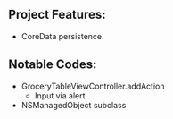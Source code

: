 Project Features:
-----------------

- CoreData persistence.


Notable Codes:
--------------

- GroceryTableViewController.addAction
  - Input via alert
- NSManagedObject subclass
